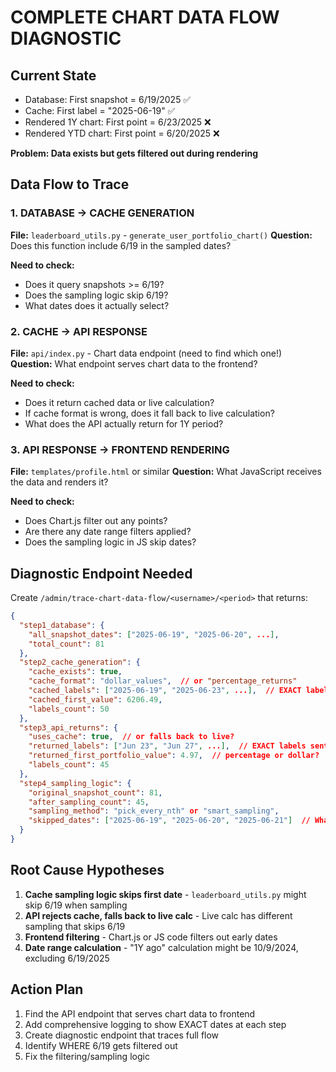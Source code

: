 # COMPLETE CHART DATA FLOW DIAGNOSTIC

## Current State
- Database: First snapshot = 6/19/2025 ✅
- Cache: First label = "2025-06-19" ✅
- Rendered 1Y chart: First point = 6/23/2025 ❌
- Rendered YTD chart: First point = 6/20/2025 ❌

**Problem: Data exists but gets filtered out during rendering**

## Data Flow to Trace

### 1. DATABASE → CACHE GENERATION
**File:** `leaderboard_utils.py` - `generate_user_portfolio_chart()`
**Question:** Does this function include 6/19 in the sampled dates?

**Need to check:**
- Does it query snapshots >= 6/19?
- Does the sampling logic skip 6/19?
- What dates does it actually select?

### 2. CACHE → API RESPONSE
**File:** `api/index.py` - Chart data endpoint (need to find which one!)
**Question:** What endpoint serves chart data to the frontend?

**Need to check:**
- Does it return cached data or live calculation?
- If cache format is wrong, does it fall back to live calculation?
- What does the API actually return for 1Y period?

### 3. API RESPONSE → FRONTEND RENDERING
**File:** `templates/profile.html` or similar
**Question:** What JavaScript receives the data and renders it?

**Need to check:**
- Does Chart.js filter out any points?
- Are there any date range filters applied?
- Does the sampling logic in JS skip dates?

## Diagnostic Endpoint Needed

Create `/admin/trace-chart-data-flow/<username>/<period>` that returns:

```json
{
  "step1_database": {
    "all_snapshot_dates": ["2025-06-19", "2025-06-20", ...],
    "total_count": 81
  },
  "step2_cache_generation": {
    "cache_exists": true,
    "cache_format": "dollar_values",  // or "percentage_returns"
    "cached_labels": ["2025-06-19", "2025-06-23", ...],  // EXACT labels in cache
    "cached_first_value": 6206.49,
    "labels_count": 50
  },
  "step3_api_returns": {
    "uses_cache": true,  // or falls back to live?
    "returned_labels": ["Jun 23", "Jun 27", ...],  // EXACT labels sent to frontend
    "returned_first_portfolio_value": 4.97,  // percentage or dollar?
    "labels_count": 45
  },
  "step4_sampling_logic": {
    "original_snapshot_count": 81,
    "after_sampling_count": 45,
    "sampling_method": "pick_every_nth" or "smart_sampling",
    "skipped_dates": ["2025-06-19", "2025-06-20", "2025-06-21"]  // What got filtered
  }
}
```

## Root Cause Hypotheses

1. **Cache sampling logic skips first date** - `leaderboard_utils.py` might skip 6/19 when sampling
2. **API rejects cache, falls back to live calc** - Live calc has different sampling that skips 6/19
3. **Frontend filtering** - Chart.js or JS code filters out early dates
4. **Date range calculation** - "1Y ago" calculation might be 10/9/2024, excluding 6/19/2025

## Action Plan

1. Find the API endpoint that serves chart data to frontend
2. Add comprehensive logging to show EXACT dates at each step
3. Create diagnostic endpoint that traces full flow
4. Identify WHERE 6/19 gets filtered out
5. Fix the filtering/sampling logic
